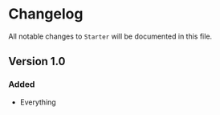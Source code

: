 # Changelog

All notable changes to `Starter` will be documented in this file.

## Version 1.0

### Added
- Everything
